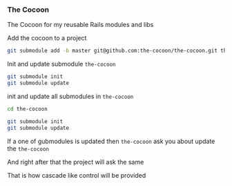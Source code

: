 ### The Cocoon

The Cocoon for my reusable Rails modules and libs

Add the cocoon to a project

```sh
git submodule add -b master git@github.com:the-cocoon/the-cocoon.git the-cocoon
```

Init and update submodule `the-cocoon`

```sh
git submodule init
git submodule update
```

init and update all submodules in `the-cocoon`

```sh
cd the-cocoon

git submodule init
git submodule update
```

If a one of gubmodules is updated then `the-cocoon` ask you about update the `the-cocoon`

And right after that the project will ask the same

That is how cascade like control will be provided

